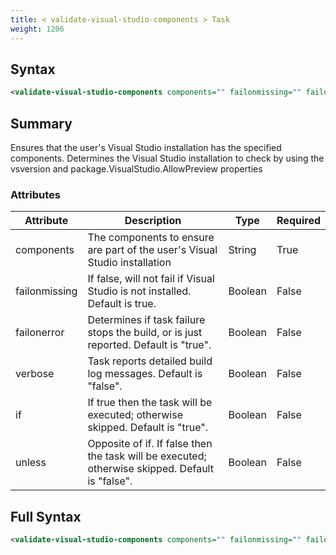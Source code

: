 ```yaml
---
title: < validate-visual-studio-components > Task
weight: 1206
---
```

## Syntax
```xml
<validate-visual-studio-components components="" failonmissing="" failonerror="" verbose="" if="" unless="" />
```
## Summary ##
Ensures that the user&#39;s Visual Studio installation has the specified components.
Determines the Visual Studio installation to check by using the vsversion and package.VisualStudio.AllowPreview properties


### Attributes
| Attribute | Description | Type | Required |
| --------- | ----------- | ---- | -------- |
| components | The components to ensure are part of the user&#39;s Visual Studio installation | String | True |
| failonmissing | If false, will not fail if Visual Studio is not installed. Default is true. | Boolean | False |
| failonerror | Determines if task failure stops the build, or is just reported. Default is &quot;true&quot;. | Boolean | False |
| verbose | Task reports detailed build log messages.  Default is &quot;false&quot;. | Boolean | False |
| if | If true then the task will be executed; otherwise skipped. Default is &quot;true&quot;. | Boolean | False |
| unless | Opposite of if.  If false then the task will be executed; otherwise skipped. Default is &quot;false&quot;. | Boolean | False |

## Full Syntax
```xml
<validate-visual-studio-components components="" failonmissing="" failonerror="" verbose="" if="" unless="" />
```
